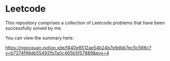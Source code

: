 # Leetcode
This repository comprises a collection of Leetcode problems that have been successfully solved by me.

You can view the summary here: 

https://ngocquan.notion.site/f440e8512ae54b24b7e9dbb7ec5c566c?v=b7274f98db55492fb7a0c465b5f57889&pvs=4
